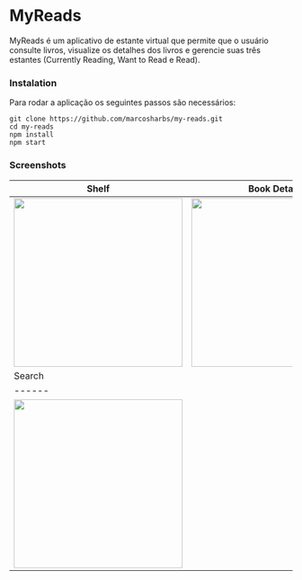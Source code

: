 # MyReads

MyReads é um aplicativo de estante virtual que permite que o usuário consulte livros, visualize os detalhes dos livros e gerencie suas três estantes (Currently Reading, Want to Read e Read).

### Instalation

Para rodar a aplicação os seguintes passos são necessários:

```
git clone https://github.com/marcosharbs/my-reads.git
cd my-reads
npm install
npm start
```

### Screenshots

Shelf|Book Details
-----|------------
<img src="https://raw.githubusercontent.com/marcosharbs/my-reads/master/imgs/img-1.png" width="300px">|<img src="https://raw.githubusercontent.com/marcosharbs/my-reads/master/imgs/img-2.png" width="300px">
Search|
------|
<img src="https://raw.githubusercontent.com/marcosharbs/my-reads/master/imgs/img-3.png" width="300px">|
